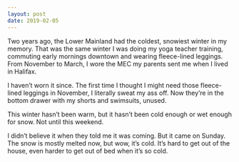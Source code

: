 ```yaml
---
layout: post
date: 2019-02-05
---
```


Two years ago, the Lower Mainland had the coldest, snowiest winter in my memory. That was the same winter I was doing my yoga teacher training, commuting early mornings downtown and wearing fleece-lined leggings. From November to March, I wore the MEC my parents sent me when I lived in Halifax. 

I haven’t worn it since. The first time I thought I might need those fleece-lined leggings in November, I literally sweat my ass off. Now they’re in the bottom drawer with my shorts and swimsuits, unused. 

This winter hasn’t been warm, but it hasn’t been cold enough or wet enough for snow. Not until this weekend. 

I didn’t believe it when they told me it was coming. But it came on Sunday. The snow is mostly melted now, but wow, it’s cold. It’s hard to get out of the house, even harder to get out of bed when it’s so cold. 
